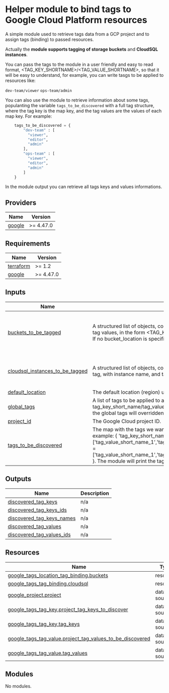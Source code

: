# Helper module to bind tags to Google Cloud Platform resources

A simple module used to retrieve tags data from a GCP project and to assign tags 
(binding) to passed resources. 

Actually the **module supports tagging of storage buckets** and **CloudSQL instances**.

You can pass the tags to the module in a user friendly and easy to read format, 
<TAG_KEY_SHORTNAME>/<TAG_VALUE_SHORTNAME>, so that it will be easy to understand,
for example, you can write tasgs to be applied to resources like:

`dev-team/viewer`
`ops-team/admin`

You can also use the module to retrieve information about some tags, populanting 
the variable `tags_to_be_discovered` with a full tag structure, where the tag key
is the map key, and the tag values are the values of each map key. For example:

```terraform
    tags_to_be_discovered = {
        "dev-team" : [
          "viewer",
          "editor",
          "admin"
        ],
        "ops-team" : [
          "viewer",
          "editor",
          "admin"
        ]
    }
```

In the module output you can retrieve all tags keys and values informations.

<!-- BEGIN_TF_DOCS -->
## Providers

| Name | Version |
|------|---------|
| <a name="provider_google"></a> [google](#provider\_google) | >= 4.47.0 |
## Requirements

| Name | Version |
|------|---------|
| <a name="requirement_terraform"></a> [terraform](#requirement\_terraform) | >= 1.2 |
| <a name="requirement_google"></a> [google](#requirement\_google) | >= 4.47.0 |
## Inputs

| Name | Description | Type | Default | Required |
|------|-------------|------|---------|:--------:|
| <a name="input_buckets_to_be_tagged"></a> [buckets\_to\_be\_tagged](#input\_buckets\_to\_be\_tagged) | A structured list of objects, containing the list of buckets we want to tag and the tag values, in the form <TAG\_KEY\_SHORTNAME>/<TAG\_VALUE\_SHORTNAME>. If no bucket\_location is specified, the value of default\_location will be used. | <pre>list(object({<br>    bucket_name     = string<br>    tags            = optional(list(string), [])<br>    bucket_location = optional(string, null)<br>  }))</pre> | `[]` | no |
| <a name="input_cloudsql_instances_to_be_tagged"></a> [cloudsql\_instances\_to\_be\_tagged](#input\_cloudsql\_instances\_to\_be\_tagged) | A structured list of objects, containing the list of cloudSQL instances we want to tag, with instance name, and tag values | <pre>list(object({<br>    instance_name = string<br>    tags          = optional(list(string), [])<br>  }))</pre> | `[]` | no |
| <a name="input_default_location"></a> [default\_location](#input\_default\_location) | The default location (region) used for the resources to be tagged. | `string` | n/a | yes |
| <a name="input_global_tags"></a> [global\_tags](#input\_global\_tags) | A list of tags to be applied to all the resources, in the form tag\_key\_short\_name/tag\_value\_short\_name. If a resource specify a list of tags, the global tags will overridden and replaced by those specified in the resource. | `list(string)` | `[]` | no |
| <a name="input_project_id"></a> [project\_id](#input\_project\_id) | The Google Cloud project ID. | `string` | n/a | yes |
| <a name="input_tags_to_be_discovered"></a> [tags\_to\_be\_discovered](#input\_tags\_to\_be\_discovered) | The map with the tags we want to discover with a full structure key / values, for example: { 'tag\_key\_short\_name\_1' = ['tag\_value\_short\_name\_1','tag\_value\_short\_name\_2'], 'tag\_key\_short\_name\_2' = ['tag\_value\_short\_name\_1','tag\_value\_short\_name\_2','tag\_value\_short\_name\_3'] }. The module will print the tag informations as output. | `map(list(string))` | `{}` | no |
## Outputs

| Name | Description |
|------|-------------|
| <a name="output_discovered_tag_keys"></a> [discovered\_tag\_keys](#output\_discovered\_tag\_keys) | n/a |
| <a name="output_discovered_tag_keys_ids"></a> [discovered\_tag\_keys\_ids](#output\_discovered\_tag\_keys\_ids) | n/a |
| <a name="output_discovered_tag_keys_names"></a> [discovered\_tag\_keys\_names](#output\_discovered\_tag\_keys\_names) | n/a |
| <a name="output_discovered_tag_values"></a> [discovered\_tag\_values](#output\_discovered\_tag\_values) | n/a |
| <a name="output_discovered_tag_values_ids"></a> [discovered\_tag\_values\_ids](#output\_discovered\_tag\_values\_ids) | n/a |
## Resources

| Name | Type |
|------|------|
| [google_tags_location_tag_binding.buckets](https://registry.terraform.io/providers/hashicorp/google/latest/docs/resources/tags_location_tag_binding) | resource |
| [google_tags_tag_binding.cloudsql](https://registry.terraform.io/providers/hashicorp/google/latest/docs/resources/tags_tag_binding) | resource |
| [google_project.project](https://registry.terraform.io/providers/hashicorp/google/latest/docs/data-sources/project) | data source |
| [google_tags_tag_key.project_tag_keys_to_discover](https://registry.terraform.io/providers/hashicorp/google/latest/docs/data-sources/tags_tag_key) | data source |
| [google_tags_tag_key.tag_keys](https://registry.terraform.io/providers/hashicorp/google/latest/docs/data-sources/tags_tag_key) | data source |
| [google_tags_tag_value.project_tag_values_to_be_discovered](https://registry.terraform.io/providers/hashicorp/google/latest/docs/data-sources/tags_tag_value) | data source |
| [google_tags_tag_value.tag_values](https://registry.terraform.io/providers/hashicorp/google/latest/docs/data-sources/tags_tag_value) | data source |
## Modules

No modules.

<!-- END_TF_DOCS -->
